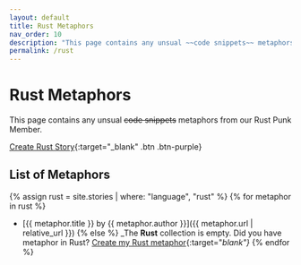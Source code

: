 ```yaml
---
layout: default
title: Rust Metaphors
nav_order: 10
description: "This page contains any unsual ~~code snippets~~ metaphors from our Rust Punk Member."
permalink: /rust
---
```


# Rust Metaphors

This page contains any unsual ~~code snippets~~ metaphors from our Rust Punk Member.

[Create Rust Story](https://github.com/StreetCommunityProgrammer/metaphore/issues/new?assignees=darkterminal%2Cmkubdev&labels=metaphore%2Crust&template=create_rust_story.yml&title=Your+Story+Title){:target="_blank" .btn .btn-purple}

## List of Metaphors
{% assign rust = site.stories | where: "language", "rust" %}
{% for metaphor in rust %}
- [{{ metaphor.title }} by {{ metaphor.author }}]({{ metaphor.url | relative_url }})
{% else %}
  _The **Rust** collection is empty. Did you have metaphor in Rust? [Create my Rust metaphor](https://github.com/StreetCommunityProgrammer/metaphore/issues/new?assignees=darkterminal%2Cmkubdev&labels=metaphore%2Crust&template=create_rust_story.yml&title=Your+Story+Title){:target="_blank"}_
{% endfor %}